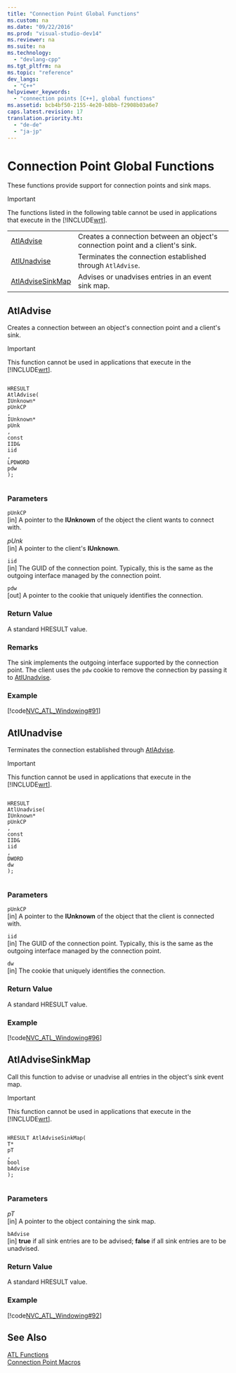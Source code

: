 ```yaml
---
title: "Connection Point Global Functions"
ms.custom: na
ms.date: "09/22/2016"
ms.prod: "visual-studio-dev14"
ms.reviewer: na
ms.suite: na
ms.technology: 
  - "devlang-cpp"
ms.tgt_pltfrm: na
ms.topic: "reference"
dev_langs: 
  - "C++"
helpviewer_keywords: 
  - "connection points [C++], global functions"
ms.assetid: bcb4bf50-2155-4e20-b8bb-f2908b03a6e7
caps.latest.revision: 17
translation.priority.ht: 
  - "de-de"
  - "ja-jp"
---
```

# Connection Point Global Functions
These functions provide support for connection points and sink maps.  
  
> [!IMPORTANT]
>  The functions listed in the following table cannot be used in applications that execute in the                 [!INCLUDE[wrt](../vs140/includes/wrt_md.md)].  
  
|||  
|-|-|  
|[AtlAdvise](../vs140/atladvise.md)|Creates a connection between an object's connection point and a client's sink.|  
|[AtlUnadvise](../vs140/atlunadvise.md)|Terminates the connection established through                             `AtlAdvise`.|  
|[AtlAdviseSinkMap](../vs140/atladvisesinkmap.md)|Advises or unadvises entries in an event sink map.|  
  
##  <a name="atladvise"></a>  AtlAdvise  
 Creates a connection between an object's connection point and a client's sink.  
  
> [!IMPORTANT]
>  This function cannot be used in applications that execute in the                     [!INCLUDE[wrt](../vs140/includes/wrt_md.md)].  
  
```  
  
HRESULT  
AtlAdvise(  
IUnknown*  
pUnkCP  
,  
IUnknown*  
pUnk  
,  
const  
IID&  
iid  
,  
LPDWORD  
pdw  
);  
  
```  
  
### Parameters  
 `pUnkCP`  
 [in] A pointer to the                                 **IUnknown** of the object the client wants to connect with.  
  
 *pUnk*  
 [in] A pointer to the client's                                 **IUnknown**.  
  
 `iid`  
 [in] The GUID of the connection point. Typically, this is the same as the outgoing interface managed by the connection point.  
  
 `pdw`  
 [out] A pointer to the cookie that uniquely identifies the connection.  
  
### Return Value  
 A standard HRESULT value.  
  
### Remarks  
 The sink implements the outgoing interface supported by the connection point. The client uses the                         `pdw` cookie to remove the connection by passing it to                         [AtlUnadvise](../vs140/atlunadvise.md).  
  
### Example  
 [!code[NVC_ATL_Windowing#91](../vs140/codesnippet/CPP/connection-point-global-functions_1.cpp)]  
  
##  <a name="atlunadvise"></a>  AtlUnadvise  
 Terminates the connection established through                 [AtlAdvise](../vs140/atladvise.md).  
  
> [!IMPORTANT]
>  This function cannot be used in applications that execute in the                     [!INCLUDE[wrt](../vs140/includes/wrt_md.md)].  
  
```  
  
HRESULT  
AtlUnadvise(  
IUnknown*  
pUnkCP  
,  
const  
IID&  
iid  
,  
DWORD  
dw  
);  
  
```  
  
### Parameters  
 `pUnkCP`  
 [in] A pointer to the                                 **IUnknown** of the object that the client is connected with.  
  
 `iid`  
 [in] The GUID of the connection point. Typically, this is the same as the outgoing interface managed by the connection point.  
  
 `dw`  
 [in] The cookie that uniquely identifies the connection.  
  
### Return Value  
 A standard HRESULT value.  
  
### Example  
 [!code[NVC_ATL_Windowing#96](../vs140/codesnippet/CPP/connection-point-global-functions_2.cpp)]  
  
##  <a name="atladvisesinkmap"></a>  AtlAdviseSinkMap  
 Call this function to advise or unadvise all entries in the object's sink event map.  
  
> [!IMPORTANT]
>  This function cannot be used in applications that execute in the                     [!INCLUDE[wrt](../vs140/includes/wrt_md.md)].  
  
```  
  
HRESULT AtlAdviseSinkMap(  
T*   
pT  
,  
bool   
bAdvise  
);  
  
```  
  
### Parameters  
 *pT*  
 [in] A pointer to the object containing the sink map.  
  
 `bAdvise`  
 [in]                                 **true** if all sink entries are to be advised;                                 **false** if all sink entries are to be unadvised.  
  
### Return Value  
 A standard HRESULT value.  
  
### Example  
 [!code[NVC_ATL_Windowing#92](../vs140/codesnippet/CPP/connection-point-global-functions_3.h)]  
  
## See Also  
 [ATL Functions](../vs140/atl-functions.md)   
 [Connection Point Macros](../vs140/connection-point-macros.md)